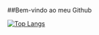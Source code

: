 ##Bem-vindo ao meu Github
<div stype="width: 200px">
  <a href="http://github.com/VSDrops/github-readme-status">
  <img src="http://github-readme-status.vercel.app/api/top-lags/?username=VSDrops&langs_count=8" alt="Top Langs">
</div>

